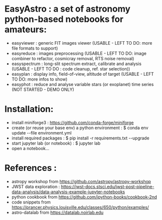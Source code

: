 # EasyAstro : a set of astronomy python-based notebooks for amateurs:
- easyviewer : generic FIT images viewer (USABLE - LEFT TO DO: more file formats to support)
- easyreduce : images preprocessing (USABLE - LEFT TO DO: image combiner to refactor, cosmicray removal, RTS noise removal)
- easyspectrum : long-slit spectrum extract, calibrate and analysis (USABLE - LEFT TO DO : code cleanup, ref. star selection))
- easyplan : display info, field-of-view, altitude of target (USABLE - LEFT TO DO: more infos to show)
- easyphot : reduce and analyse variable stars (or exoplanet) time series (NOT STARTED - DEMO ONLY)

# Installation:
- install miniforge3 : https://github.com/conda-forge/miniforge 
- create (or reuse your base env) a python environment : $ conda env update --file environment.yml
- install required packages :  $ pip install -r requirements.txt --upgrade
- start jupyter lab (or notebook) : $ jupyter lab
- open a notebook...
  
# References : 
- astropy workshop from https://github.com/astropy/astropy-workshop
- JWST data exploration : https://jwst-docs.stsci.edu/jwst-post-pipeline-data-analysis/data-analysis-example-jupyter-notebooks
- python cookbook from https://github.com/ipython-books/cookbook-2nd
- code snippets from https://prancer.physics.louisville.edu/classes/650/python/examples/
- astro-datalab from https://datalab.noirlab.edu
